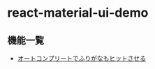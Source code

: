 # react-material-ui-demo

## 機能一覧
- [オートコンプリートでふりがなもヒットさせる](https://shinnosukesakihara.github.io/react-material-ui-demo/autocomplete/)
